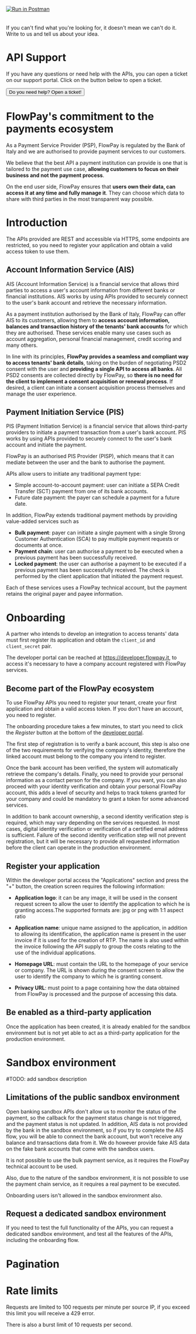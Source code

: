 <!-- include css file -->
<link rel="stylesheet" href="./theme/messages.css">
<link rel="stylesheet" href="./theme/darkmode.css">

[![Run in Postman](https://run.pstmn.io/button.svg)](/postman_collection)
<br><br><br>
If you can't find what you're looking for, it doesn't mean we can't do it. Write to us and tell us about your idea.

# API Support

If you have any questions or need help with the APIs, you can open a ticket on our support portal. Click on the button below to open a ticket.

<script src=https://youtrack.flowpay.it/static/simplified/form/form-entry.js?auto=true></script>
<div id=form-button style="">
    <button> Do you need help? Open a ticket! </button>
</div>
<script>  
    YTFeedbackForm.renderFeedbackButton(
        document.currentScript.previousElementSibling,
        { 
            backendURL: 'https://youtrack.flowpay.it', 
            formUUID: '5365c66c-6295-4631-9a5e-7afc2d5b7abf', 
            theme: 'auto', 
            language: 'en'
        }  
    );
</script>

# FlowPay's commitment to the payments ecosystem

As a Payment Service Provider (PSP), FlowPay is regulated by the Bank of Italy and we are authorised to provide payment services to our customers.

We believe that the best API a payment institution can provide is one that is tailored to the payment use case, **allowing customers to focus on their business and not the payment process**.

On the end user side, FlowPay ensures that **users own their data, can access it at any time and fully manage it**. They can choose which data to share with third parties in the most transparent way possible.

# Introduction

The APIs provided are REST and accessible via HTTPS, some endpoints are restricted, so you need to register your application and obtain a valid access token to use them.

## Account Information Service (AIS)

AIS (Account Information Service) is a financial service that allows third parties to access a user's account information from different banks or financial institutions. AIS works by using APIs provided to securely connect to the user's bank account and retrieve the necessary information.

As a payment institution authorised by the Bank of Italy, FlowPay can offer AIS to its customers, allowing them to **access account information, balances and transaction history of the tenants' bank accounts** for which they are authorised.
These services enable many use cases such as account aggregation, personal financial management, credit scoring and many others.

In line with its principles, **FlowPay provides a seamless and compliant way to access tenants' bank details**, taking on the burden of negotiating PSD2 consent with the user and **providing a single API to access all banks**. All PSD2 consents are collected directly by FlowPay, so **there is no need for the client to implement a consent acquisition or renewal process**.
If desired, a client can initiate a consent acquisition process themselves and manage the user experience.

## Payment Initiation Service (PIS)

PIS (Payment Initiation Service) is a financial service that allows third-party providers to initiate a payment transaction from a user's bank account. PIS works by using APIs provided to securely connect to the user's bank account and initiate the payment.

FlowPay is an authorised PIS Provider (PISP), which means that it can mediate between the user and the bank to authorise the payment.

APIs allow users to initiate any traditional payment type:

- Simple account-to-account payment: user can initiate a SEPA Credit Transfer (SCT) payment from one of its bank accounts.
- Future date payment: the payer can schedule a payment for a future date.

In addition, FlowPay extends traditional payment methods by providing value-added services such as

- **Bulk payment**: payer can initiate a single payment with a single Strong Customer Authentication (SCA) to pay multiple payment requests or documents at once.
- **Payment chain**: user can authorise a payment to be executed when a previous payment has been successfully received.
- **Locked payment**: the user can authorise a payment to be executed if a previous payment has been successfully received. The check is performed by the client application that initiated the payment request.

Each of these services uses a FlowPay technical account, but the payment retains the original payer and payee information.

# Onboarding

A partner who intends to develop an integration to access tenants' data must first register its application and obtain the `client_id` and `client_secret` pair.

The developer portal can be reached at https://developer.flowpay.it, to access it's necessary to have a company account registered with FlowPay services.

## Become part of the FlowPay ecosystem

To use FlowPay APIs you need to register your tenant, create your first application and obtain a valid access token. If you don't have an account, you need to register.

The onboarding procedure takes a few minutes, to start you need to click the _Register_ button at the bottom of the <a href="https://developer.flowpay.it">developer portal</a>.

The first step of registration is to verify a bank account, this step is also one of the two requirements for verifying the company's identity, therefore the linked account must belong to the company you intend to register.

Once the bank account has been verified, the system will automatically retrieve the company's details. Finally, you need to provide your personal information as a contact person for the company. If you want, you can also proceed with your identity verification and obtain your personal FlowPay account, this adds a level of security and helps to track tokens granted for your company and could be mandatory to grant a token for some advanced services.

In addition to bank account ownership, a second identity verification step is required, which may vary depending on the services requested.
In most cases, digital identity verification or verification of a certified email address is sufficient.
Failure of the second identity verification step will not prevent registration, but it will be necessary to provide all requested information before the client can operate in the production environment.

## Register your application

Within the developer portal access the "Applications" section and press the "+" button, the creation screen requires the following information:

- **Application logo**: it can be any image, it will be used in the consent request screen to allow the user to identify the application to which he is granting access.The supported formats are: jpg or png with 1:1 aspect ratio

- **Application name**: unique name assigned to the application, in addition to allowing its identification, the application name is present in the user invoice if it is used for the creation of RTP. The name is also used within the invoice following the API supply to group the costs relating to the use of the individual applications.

- **Homepage URL**: must contain the URL to the homepage of your service or company. The URL is shown during the consent screen to allow the user to identify the company to which he is granting consent.

- **Privacy URL**: must point to a page containing how the data obtained from FlowPay is processed and the purpose of accessing this data.

## Be enabled as a third-party application

Once the application has been created, it is already enabled for the sandbox environment but is not yet able to act as a third-party application for the production environment.

# Sandbox environment

#TODO: add sandbox description

## Limitations of the public sandbox environment

Open banking sandbox APIs don't allow us to monitor the status of the payment, so the callback for the payment status change is not triggered, and the payment status is not updated.
In addition, AIS data is not provided by the bank in the sandbox environment, so if you try to complete the AIS flow, you will be able to connect the bank account, but won't receive any balance and transactions data from it. We do however provide fake AIS data on the fake bank accounts that come with the sandbox users.

It is not possible to use the bulk payment service, as it requires the FlowPay technical account to be used.

Also, due to the nature of the sandbox environment, it is not possible to use the payment chain service, as it requires a real payment to be executed.

Onboarding users isn't allowed in the sandbox environment also.

## Request a dedicated sandbox environment

If you need to test the full functionality of the APIs, you can request a dedicated sandbox environment, and test all the features of the APIs, including the onboarding flow.

# Pagination

# Rate limits

Requests are limited to 100 requests per minute per source IP, if you exceed this limit you will receive a 429 error.

There is also a burst limit of 10 requests per second.
